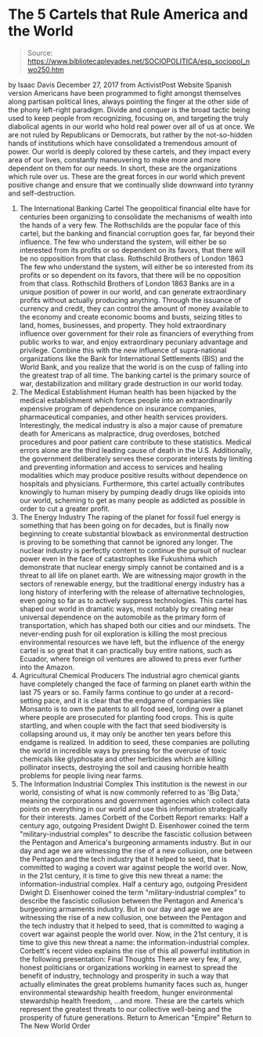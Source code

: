 # The 5 Cartels that Rule America and the World

> Source: https://www.bibliotecapleyades.net/SOCIOPOLITICA/esp_sociopol_nwo250.htm

by Isaac Davis
December 27, 2017 from ActivistPost Website
Spanish version
Americans have been programmed to fight amongst themselves along partisan political lines, always pointing the finger at the other side of the phony left-right paradigm.
Divide and conquer is the broad tactic being used to keep people from recognizing, focusing on, and targeting the truly diabolical agents in our world who hold real power over all of us at once. We are not ruled by Republicans or Democrats, but rather by the not-so-hidden hands of institutions which have consolidated a tremendous amount of power.
Our world is deeply colored by these cartels, and they impact every area of our lives, constantly maneuvering to make more and more dependent on them for our needs. In short, these are the organizations which rule over us.
These are the great forces in our world which prevent positive change and ensure that we continually slide downward into tyranny and self-destruction.
1. The International Banking Cartel The geopolitical financial elite have for centuries been organizing to consolidate the mechanisms of wealth into the hands of a very few.
The Rothschilds are the popular face of this cartel, but the banking and financial corruption goes far, far beyond their influence.
The few who understand the system, will either be so interested from its profits or so dependent on its favors, that there will be no opposition from that class. Rothschild Brothers of London 1863
The few who understand the system, will either be so interested from its profits or so dependent on its favors, that there will be no opposition from that class.
Rothschild Brothers of London
1863
Banks are in a unique position of power in our world, and can generate extraordinary profits without actually producing anything.
Through the issuance of currency and credit, they can control the amount of money available to the economy and create economic booms and busts, seizing titles to land, homes, businesses, and property.
They hold extraordinary influence over government for their role as financiers of everything from public works to war, and enjoy extraordinary pecuniary advantage and privilege. Combine this with the new influence of supra-national organizations like the Bank for International Settlements (BIS) and the World Bank, and you realize that the world is on the cusp of falling into the greatest trap of all time.
The banking cartel is the primary source of war, destabilization and military grade destruction in our world today.
2. The Medical Establishment Human health has been hijacked by the medical establishment which forces people into an extraordinarily expensive program of dependence on insurance companies, pharmaceutical companies, and other health services providers. Interestingly, the medical industry is also a major cause of premature death for Americans as malpractice, drug overdoses, botched procedures and poor patient care contribute to these statistics.
Medical errors alone are the third leading cause of death in the U.S. Additionally, the government deliberately serves these corporate interests by limiting and preventing information and access to services and healing modalities which may produce positive results without dependence on hospitals and physicians. Furthermore, this cartel actually contributes knowingly to human misery by pumping deadly drugs like opioids into our world, scheming to get as many people as addicted as possible in order to cut a greater profit.
3. The Energy Industry The raping of the planet for fossil fuel energy is something that has been going on for decades, but is finally now beginning to create substantial blowback as environmental destruction is proving to be something that cannot be ignored any longer. The nuclear industry is perfectly content to continue the pursuit of nuclear power even in the face of catastrophes like Fukushima which demonstrate that nuclear energy simply cannot be contained and is a threat to all life on planet earth. We are witnessing major growth in the sectors of renewable energy, but the traditional energy industry has a long history of interfering with the release of alternative technologies, even going so far as to actively suppress technologies. This cartel has shaped our world in dramatic ways, most notably by creating near universal dependence on the automobile as the primary form of transportation, which has shaped both our cities and our mindsets.
The never-ending push for oil exploration is killing the most precious environmental resources we have left, but the influence of the energy cartel is so great that it can practically buy entire nations, such as Ecuador, where foreign oil ventures are allowed to press ever further into the Amazon.
4. Agricultural Chemical Producers The industrial agro chemical giants have completely changed the face of farming on planet earth within the last 75 years or so.
Family farms continue to go under at a record-setting pace, and it is clear that the endgame of companies like Monsanto is to own the patents to all food seed, lording over a planet where people are prosecuted for planting food crops. This is quite startling, and when couple with the fact that seed biodiversity is collapsing around us, it may only be another ten years before this endgame is realized. In addition to seed, these companies are polluting the world in incredible ways by pressing for the overuse of toxic chemicals like glyphosate and other herbicides which are killing pollinator insects, destroying the soil and causing horrible health problems for people living near farms.
5. The Information Industrial Complex This institution is the newest in our world, consisting of what is now commonly referred to as 'Big Data,' meaning the corporations and government agencies which collect data points on everything in our world and use this information strategically for their interests. James Corbett of the Corbett Report remarks:
Half a century ago, outgoing President Dwight D. Eisenhower coined the term "military-industrial complex" to describe the fascistic collusion between the Pentagon and America's burgeoning armaments industry. But in our day and age we are witnessing the rise of a new collusion, one between the Pentagon and the tech industry that it helped to seed, that is committed to waging a covert war against people the world over. Now, in the 21st century, it is time to give this new threat a name: the information-industrial complex.
Half a century ago, outgoing President Dwight D. Eisenhower coined the term "military-industrial complex" to describe the fascistic collusion between the Pentagon and America's burgeoning armaments industry.
But in our day and age we are witnessing the rise of a new collusion, one between the Pentagon and the tech industry that it helped to seed, that is committed to waging a covert war against people the world over.
Now, in the 21st century, it is time to give this new threat a name: the information-industrial complex.
Corbett's recent video explains the rise of this all powerful institution in the following presentation:
Final Thoughts There are very few, if any, honest politicians or organizations working in earnest to spread the benefit of industry, technology and prosperity in such a way that actually eliminates the great problems humanity faces such as,
hunger environmental stewardship health freedom,
hunger
environmental stewardship
health freedom,
...and more.
These are the cartels which represent the greatest threats to our collective well-being and the prosperity of future generations.
Return to American "Empire"
Return to The New World Order
